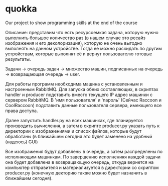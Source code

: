 # quokka
Our project to show programming skills at the end of the course

Описание: представим что есть ресурсоемкая задача, которую нужно выполнить большое количество раз
(в нашем случае это ресайз изображения и его деколоризация), которую не очень выгодно выполнять
на данном устройстве. Тогда ее можно раскидать по другим устройствам, которые выполнят её и вернут пользователю
готовые результаты.

Задачи -> очередь задач -> множество машин, подписанных на очередь -> возвращающая очередь -> user.

Для работы программ необходима машина с установленным и настроенным RabbitMQ.
Для запуска обеих составляющих, в скриптах handler и producer подставить вместо текущего IP адрес
машинки с сервером RabbitMQ. В 'имя пользователя' и 'пароль' (Сейчас Raccoon и CoolRaccoon) подставить
данные пользователя сервера, имеющего все права доступа.

Далее запустить handler.py на всех машинках, где планируется производить вычисления, а затем в
скрипте producer.py указать путь к директории с изображениями и
список файлов, которые будут обработаны (в ближайшем сегодня это будет заменено на удобный (надеюсь) GUI)

Все изображения будут добавлены в очередь, а затем распределены по исполняющим машинкам. По завершению исполненияя
каждой задачи она будет добавлена в возвращающую очередь, откуда вернется на компьютер отправителя и
материализуется в директории со скриптом producer.py (конечную декторию также можно будет назначить в ближайшем сегодня).

